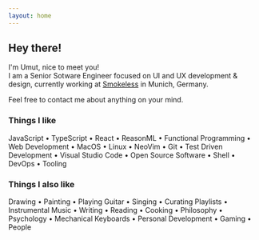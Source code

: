 ```yaml
---
layout: home
---
```


## Hey there!

I'm Umut, nice to meet you!  
I am a Senior Sotware Engineer focused on UI and UX development & design,
currently working at [Smokeless](https://smokeless.world) in Munich, Germany.

Feel free to contact me about anything on your mind.

### Things I like

JavaScript •
TypeScript •
React •
ReasonML •
Functional Programming •
Web Development •
MacOS •
Linux •
NeoVim •
Git •
Test Driven Development •
Visual Studio Code •
Open Source Software •
Shell •
DevOps •
Tooling

### Things I also like

Drawing •
Painting •
Playing Guitar •
Singing •
Curating Playlists •
Instrumental Music •
Writing •
Reading •
Cooking •
Philosophy •
Psychology •
Mechanical Keyboards •
Personal Development •
Gaming •
People
